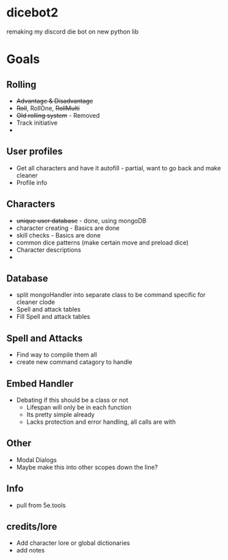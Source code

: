 # dicebot2
remaking my discord die bot on new python lib


# Goals

## Rolling
- ~~Advantage & Disadvantage~~
- ~~Roll~~, RollOne, ~~RollMulti~~
- ~~Old rolling system~~ - Removed
- Track initiative
- 
## User profiles
- Get all characters and have it autofill - partial, want to go back and make cleaner
- Profile info

## Characters 
- ~~unique user database~~ - done, using mongoDB
- character creating - Basics are done
- skill checks - Basics are done
- common dice patterns (make certain move and preload dice)
- Character descriptions
- 
## Database
- split mongoHandler into separate class to be command specific for cleaner clode
- Spell and attack tables
- Fill Spell and attack tables

## Spell and Attacks
- Find way to compile them all
- create new command catagory to handle

## Embed Handler
- Debating if this should be a class or not
  - Lifespan will only be in each function 
  - Its pretty simple already
  - Lacks protection and error handling, all calls are with 

## Other 
- Modal Dialogs
- Maybe make this into other scopes down the line?

## Info
- pull from 5e.tools
## credits/lore
-  Add character lore or global dictionaries
- add notes